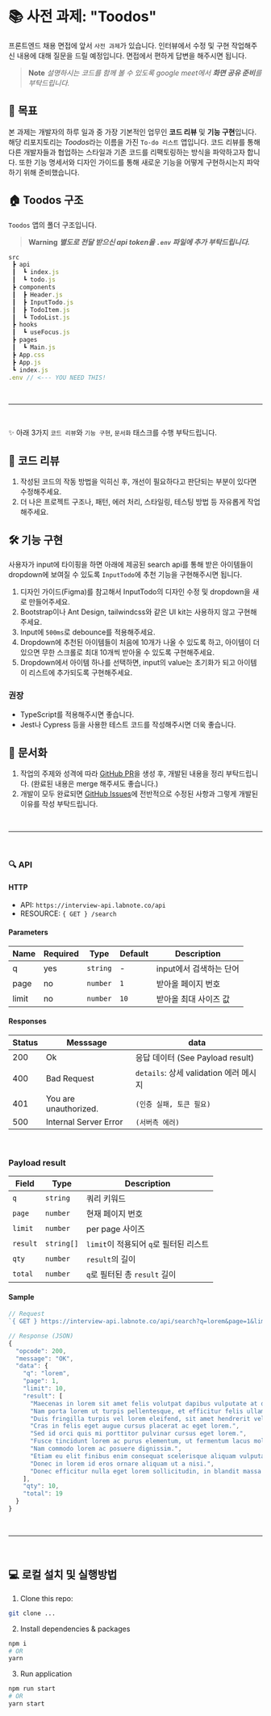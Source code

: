# 📚 사전 과제: "Toodos"

프론트엔드 채용 면접에 앞서 `사전 과제`가 있습니다.
인터뷰에서 수정 및 구현 작업해주신 내용에 대해 질문을 드릴 예정입니다. 면접에서 편하게 답변을 해주시면 됩니다.

> **Note**
> _설명하시는 코드를 함께 볼 수 있도록 google meet에서 **화면 공유 준비**를 부탁드립니다._

## 🎯 목표

본 과제는 개발자의 하루 일과 중 가장 기본적인 업무인 **코드 리뷰** 및 **기능 구현**입니다. 해당 리포지토리는 *Toodos*라는 이름을 가진 `To-do 리스트` 앱입니다. 코드 리뷰를 통해 다른 개발자들과 협업하는 스타일과 기존 코드를 리팩토링하는 방식을 파악하고자 합니다. 또한 기능 명세서와 디자인 가이드를 통해 새로운 기능을 어떻게 구현하시는지 파악하기 위해 준비했습니다.

## 🏠 Toodos 구조

`Toodos` 앱의 폴더 구조입니다. 
> **Warning**
*__별도로 전달 받으신 api token을 `.env` 파일에 추가 부탁드립니다.__*

```javascript
src
 ┣ api
 ┃  ┗ index.js
 ┃  ┗ todo.js
 ┣ components
 ┃  ┣ Header.js
 ┃  ┣ InputTodo.js
 ┃  ┣ TodoItem.js
 ┃  ┗ TodoList.js
 ┣ hooks
 ┃  ┗ useFocus.js
 ┣ pages
 ┃  ┗ Main.js
 ┣ App.css
 ┣ App.js
 ┗ index.js
.env // <--- YOU NEED THIS!

```

<br/>

---

<br/>

✨ 아래 3가지 `코드 리뷰`와 `기능 구현`, `문서화` 태스크를 수행 부탁드립니다.

## 👀 코드 리뷰

1. 작성된 코드의 작동 방법을 익히신 후, 개선이 필요하다고 판단되는 부분이 있다면 수정해주세요.
2. 더 나은 프로젝트 구조나, 패턴, 에러 처리, 스타일링, 테스팅 방법 등 자유롭게 작업해주세요.

## 🛠 기능 구현

사용자가 input에 타이핑을 하면 아래에 제공된 search api를 통해 받은 아이템들이 dropdown에 보여질 수 있도록 `InputTodo`에 추천 기능을 구현해주시면 됩니다.

1. 디자인 가이드(Figma)를 참고해서 InputTodo의 디자인 수정 및 dropdown을 새로 만들어주세요.
2. Bootstrap이나 Ant Design, tailwindcss와 같은 UI kit는 사용하지 않고 구현해 주세요.
3. Input에 `500ms`로 debounce를 적용해주세요.
4. Dropdown에 추천된 아이템들이 처음에 10개가 나올 수 있도록 하고, 아이템이 더 있으면 무한 스크롤로 최대 10개씩 받아올 수 있도록 구현해주세요.
5. Dropdown에서 아이템 하나를 선택하면, input의 value는 초기화가 되고 아이템이 리스트에 추가되도록 구현해주세요.

### 권장
- TypeScript를 적용해주시면 좋습니다.
- Jest나 Cypress 등을 사용한 테스트 코드를 작성해주시면 더욱 좋습니다.

## 📜 문서화

1. 작업의 주제와 성격에 따라 [GitHub PR](https://docs.github.com/es/pull-requests/collaborating-with-pull-requests/proposing-changes-to-your-work-with-pull-requests/creating-a-pull-request)을 생성 후, 개발된 내용을 정리 부탁드립니다. (완료된 내용은 merge 해주셔도 좋습니다.)
2. 개발이 모두 완료되면 [GitHub Issues](https://docs.github.com/en/issues/tracking-your-work-with-issues/about-issues)에 전반적으로 수정된 사항과 그렇게 개발된 이유를 작성 부탁드립니다.

<br/>

---

<br/>

### 🔍 API

#### HTTP

- API: `https://interview-api.labnote.co/api`
- RESOURCE: `{ GET } /search`

#### Parameters

| Name  | Required | Type     | Default | Description             |
| ----- | -------- | -------- | ------- | ----------------------- |
| q     | yes      | `string` | -       | input에서 검색하는 단어 |
| page  | no       | `number` | `1`     | 받아올 페이지 번호      |
| limit | no       | `number` | `10`    | 받아올 최대 사이즈 값   |

#### Responses

| Status | Messsage              | data                                                 |
| ------ | --------------------- | ---------------------------------------------------- |
| 200    | Ok                    | 응답 데이터 (See Payload result) |
| 400    | Bad Request           | `details`: 상세 validation 에러 메시지               |
| 401    | You are unauthorized. | `(인증 실패, 토큰 필요)`                             |
| 500    | Internal Server Error | `(서버측 에러)`                                      |

<br/>

### Payload result

| Field    | Type       | Description                            |
| -------- | ---------- | -------------------------------------- |
| `q`      | `string`   | 쿼리 키워드                            |
| `page`   | `number`   | 현재 페이지 번호                       |
| `limit`  | `number`   | per page 사이즈                        |
| `result` | `string[]` | `limit`이 적용되어 `q`로 필터된 리스트 |
| `qty`    | `number`   | `result`의 길이                        |
| `total`  | `number`   | `q`로 필터된 총 `result` 길이          |

#### Sample

```javascript
// Request
`{ GET } https://interview-api.labnote.co/api/search?q=lorem&page=1&limit=10`

// Response (JSON)
{
  "opcode": 200,
  "message": "OK",
  "data": {
    "q": "lorem",
    "page": 1,
    "limit": 10,
    "result": [
      "Maecenas in lorem sit amet felis volutpat dapibus vulputate at dui.",
      "Nam porta lorem ut turpis pellentesque, et efficitur felis ullamcorper.",
      "Duis fringilla turpis vel lorem eleifend, sit amet hendrerit velit gravida.",
      "Cras in felis eget augue cursus placerat ac eget lorem.",
      "Sed id orci quis mi porttitor pulvinar cursus eget lorem.",
      "Fusce tincidunt lorem ac purus elementum, ut fermentum lacus mollis.",
      "Nam commodo lorem ac posuere dignissim.",
      "Etiam eu elit finibus enim consequat scelerisque aliquam vulputate lorem.",
      "Donec in lorem id eros ornare aliquam ut a nisi.",
      "Donec efficitur nulla eget lorem sollicitudin, in blandit massa dictum."
    ],
    "qty": 10,
    "total": 19
  }
}
```

<br/>

---

<br/>

## 💻 로컬 설치 및 실행방법

1. Clone this repo:

```bash
git clone ...
```

2. Install dependencies & packages

```bash
npm i
# OR
yarn
```

3. Run application

```bash
npm run start
# OR
yarn start
```
